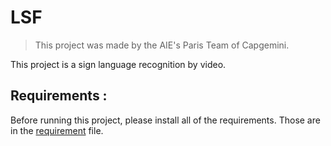 # LSF
> This project was made by the AIE's Paris Team of Capgemini.

This project is a sign language recognition by video.

## Requirements :

Before running this project, please install all of the requirements.
Those are in the [requirement](https://github.com/maayaneaha/lsf/blob/main/requirements.txt) file.
